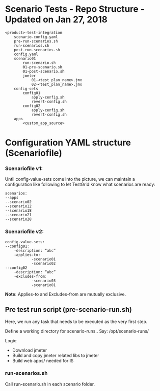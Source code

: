 # Scenario Tests - Repo Structure - Updated on Jan 27, 2018
```
<product>-test-integration
    scenario-config.yaml
    pre-run-scenarios.sh
    run-scenarios.sh
    post-run-scenarios.sh
    config.yaml
    scenario01
        run-scenario.sh
        01-pre-scenario.sh
        01-post-scenario.sh
        jmeter
            01-<test_plan_name>.jmx
            02-<test_plan_name>.jmx
    config-sets
        config01
            apply-config.sh
            revert-config.sh
        config02
            apply-config.sh
            revert-config.sh
    apps
        <custom_app_source>
```
# Configuration YAML structure (Scenariofile)

### Scenariofile v1:
Until config-value-sets come into the picture, we can maintain a configuration like following to let TestGrid know what scenarios are ready:
```
scenarios:
--apps
--scenario02
--scenario12
--scenario18
--scenario21
--scenario28
```
### Scenariofile v2:
```
config-value-sets:
--config01:
    -description: “abc”
    -applies-to:
            -scenario01
            -scenario02
--config02
    -description: “abc”
    -excludes-from:
            -scenario03
            -scenario01
```
**Note:** Applies-to and Excludes-from are mutually exclusive.

## Pre test run script (pre-scenario-run.sh)

Here, we run any task that needs to be executed as the very first step.

Define a working directory for scenario-runs.. Say: /opt/scenario-runs/

Logic:
- Download jmeter
- Build and copy jmeter related libs to jmeter
- Build web apps/ needed for IS

### run-scenarios.sh
Call run-scenario.sh in each scenario folder.

